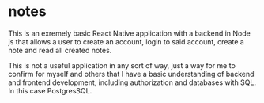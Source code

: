 # notes
This is an exremely basic React Native application with a backend in Node js that allows a user to create an account, login to said account, create a note and read all created notes.

This is not a useful application in any sort of way, just a way for me to confirm for myself and others that I have a basic understanding of backend and frontend development, including authorization and databases with SQL. In this case PostgresSQL.

